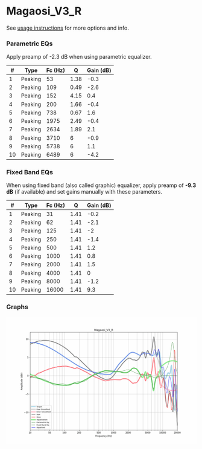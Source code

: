 # Magaosi_V3_R
See [usage instructions](https://github.com/jaakkopasanen/AutoEq#usage) for more options and info.

### Parametric EQs
Apply preamp of -2.3 dB when using parametric equalizer.

|   # | Type    |   Fc (Hz) |    Q |   Gain (dB) |
|-----|---------|-----------|------|-------------|
|   1 | Peaking |        53 | 1.38 |        -0.3 |
|   2 | Peaking |       109 | 0.49 |        -2.6 |
|   3 | Peaking |       152 | 4.15 |         0.4 |
|   4 | Peaking |       200 | 1.66 |        -0.4 |
|   5 | Peaking |       738 | 0.67 |         1.6 |
|   6 | Peaking |      1975 | 2.49 |        -0.4 |
|   7 | Peaking |      2634 | 1.89 |         2.1 |
|   8 | Peaking |      3710 | 6    |        -0.9 |
|   9 | Peaking |      5738 | 6    |         1.1 |
|  10 | Peaking |      6489 | 6    |        -4.2 |

### Fixed Band EQs
When using fixed band (also called graphic) equalizer, apply preamp of **-9.3 dB** (if available) and set gains manually with these parameters.

|   # | Type    |   Fc (Hz) |    Q |   Gain (dB) |
|-----|---------|-----------|------|-------------|
|   1 | Peaking |        31 | 1.41 |        -0.2 |
|   2 | Peaking |        62 | 1.41 |        -2.1 |
|   3 | Peaking |       125 | 1.41 |        -2   |
|   4 | Peaking |       250 | 1.41 |        -1.4 |
|   5 | Peaking |       500 | 1.41 |         1.2 |
|   6 | Peaking |      1000 | 1.41 |         0.8 |
|   7 | Peaking |      2000 | 1.41 |         1.5 |
|   8 | Peaking |      4000 | 1.41 |         0   |
|   9 | Peaking |      8000 | 1.41 |        -1.2 |
|  10 | Peaking |     16000 | 1.41 |         9.3 |

### Graphs
![](./Magaosi_V3_R.png)

